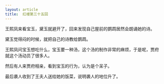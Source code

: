 ```yaml
---
layout: article
title:  红楼第三十五回
---
```


王熙凤来看宝玉，黛玉就避开了，回来发现自己屋前的鹦鹉居然会朗诵她的诗。

黛玉觉得闷的时候，就把自己的诗教给鹦鹉。

王熙凤问宝玉想吃什么，宝玉要一种汤，这个汤的制作非常的麻烦，于是呢，贾府就这个汤动员了很多人。

然后有人来贾府相亲，看到宝玉的行为，认为是个呆子。

最后袭人收到了王夫人送给她的饭菜，说明袭人的地位升了。